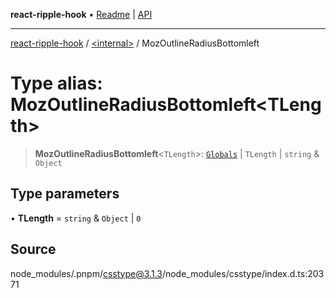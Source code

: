 **react-ripple-hook** • [Readme](../../README.md) \| [API](../../globals.md)

---

[react-ripple-hook](../../README.md) / [\<internal\>](../README.md) / MozOutlineRadiusBottomleft

# Type alias: MozOutlineRadiusBottomleft\<TLength\>

> **MozOutlineRadiusBottomleft**\<`TLength`\>: [`Globals`](Globals.md) \| `TLength` \| `string` & `Object`

## Type parameters

• **TLength** = `string` & `Object` \| `0`

## Source

node_modules/.pnpm/csstype@3.1.3/node_modules/csstype/index.d.ts:20371
